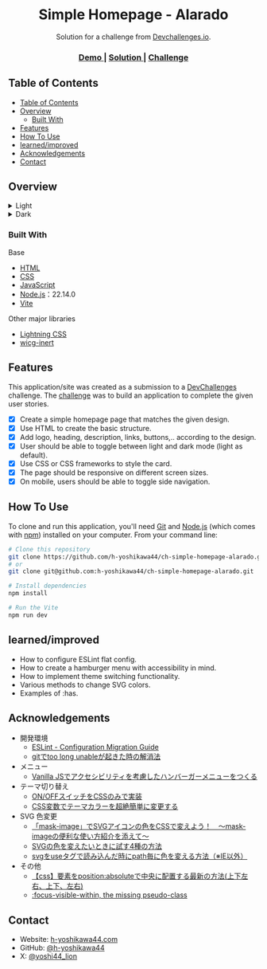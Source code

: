<!-- Please update value in the {}  -->

<h1 align="center">Simple Homepage - Alarado</h1>

<div align="center">
   Solution for a challenge from  <a href="http://devchallenges.io" target="_blank">Devchallenges.io</a>.
</div>

<div align="center">
  <h3>
    <a href="https://h-yoshikawa44.github.io/ch-simple-homepage-alarado/">
      Demo
    </a>
    <span> | </span>
    <a href="https://devchallenges.io/solution/6352">
      Solution
    </a>
    <span> | </span>
    <a href="https://devchallenges.io/challenge/simple-hompage-alarado">
      Challenge
    </a>
  </h3>
</div>

<!-- TABLE OF CONTENTS -->

## Table of Contents

- [Table of Contents](#table-of-contents)
- [Overview](#overview)
  - [Built With](#built-with)
- [Features](#features)
- [How To Use](#how-to-use)
- [learned/improved](#learnedimproved)
- [Acknowledgements](#acknowledgements)
- [Contact](#contact)

<!-- OVERVIEW -->

## Overview

<details>
  <summary>Light</summary>
    <h3>Desktop</h3>
    <img src="./screenshots/light/desktop.png" alt="overview - light - desktop">
    <h3>Tablet</h3>
    <img src="./screenshots/light/tablet.png" alt="overview - light - tablet">
    <h3>Mobile</h3>
    <img src="./screenshots/light/mobile.png" alt="overview - light - mobile" width="50%">
    <h3>Mobile Menu</h3>
    <img src="./screenshots/light/mobile-menu.png" alt="overview - light - mobile menu" width="50%">
</details>

<details>
  <summary>Dark</summary>
    <h3>Desktop</h3>
    <img src="./screenshots/dark/desktop.png" alt="overview - dark - desktop">
    <h3>Tablet</h3>
    <img src="./screenshots/dark/tablet.png" alt="overview - dark - tablet">
    <h3>Mobile</h3>
    <img src="./screenshots/dark/mobile.png" alt="overview - dark - mobile" width="50%">
    <h3>Mobile Menu</h3>
    <img src="./screenshots/dark/mobile-menu.png" alt="overview - dark - mobile menu" width="50%">
</details>

### Built With

<!-- This section should list any major frameworks that you built your project using. Here are a few examples.-->

Base

- [HTML](https://developer.mozilla.org/ja/docs/Web/HTML)
- [CSS](https://developer.mozilla.org/ja/docs/Web/CSS)
- [JavaScript](https://developer.mozilla.org/ja/docs/Web/JavaScript)
- [Node.js](https://nodejs.org/)：22.14.0
- [Vite](https://ja.vitejs.dev/)

Other major libraries

- [Lightning CSS](https://lightningcss.dev/)
- [wicg-inert](https://github.com/WICG/inert)

## Features

<!-- List the features of your application or follow the template. Don't share the figma file here :) -->

This application/site was created as a submission to a [DevChallenges](https://devchallenges.io/challenges) challenge. The [challenge](https://devchallenges.io/challenge/simple-hompage-alarado) was to build an application to complete the given user stories.

- [x] Create a simple homepage page that matches the given design.
- [x] Use HTML to create the basic structure.
- [x] Add logo, heading, description, links, buttons,.. according to the design.
- [x] User should be able to toggle between light and dark mode (light as default).
- [x] Use CSS or CSS frameworks to style the card.
- [x] The page should be responsive on different screen sizes.
- [x] On mobile, users should be able to toggle side navigation.

## How To Use

<!-- Example: -->

To clone and run this application, you'll need [Git](https://git-scm.com) and [Node.js](https://nodejs.org/en/download/) (which comes with [npm](https://www.npmjs.com/)) installed on your computer. From your command line:

```bash
# Clone this repository
git clone https://github.com/h-yoshikawa44/ch-simple-homepage-alarado.git
# or
git clone git@github.com:h-yoshikawa44/ch-simple-homepage-alarado.git

# Install dependencies
npm install

# Run the Vite
npm run dev
```

## learned/improved

- How to configure ESLint flat config.
- How to create a hamburger menu with accessibility in mind.
- How to implement theme switching functionality.
- Various methods to change SVG colors.
- Examples of :has.

## Acknowledgements

<!-- This section should list any articles or add-ons/plugins that helps you to complete the project. This is optional but it will help you in the future. For exmpale -->

- 開発環境
  - [ESLint - Configuration Migration Guide](https://eslint.org/docs/latest/use/configure/migration-guide)
  - [gitでtoo long unableが起きた時の解消法](https://zenn.dev/uyawer/articles/tech-20220523-git-too-long-unable)
- メニュー
  - [Vanilla JSでアクセシビリティを考慮したハンバーガーメニューをつくる](https://zenn.dev/h_ymt/articles/69b9ee1b43b14d)
- テーマ切り替え
  - [ON/OFFスイッチをCSSのみで実装](https://webparts.cman.jp/button/onoff/)
  - [CSS変数でテーマカラーを超絶簡単に変更する](https://pennn.me/css%E5%A4%89%E6%95%B0%E3%81%A7%E3%83%86%E3%83%BC%E3%83%9E%E3%82%AB%E3%83%A9%E3%83%BC%E3%82%92%E8%B6%85%E7%B5%B6%E7%B0%A1%E5%8D%98%E3%81%AB%E5%A4%89%E6%9B%B4%E3%81%99%E3%82%8B/)
- SVG 色変更
  - [「mask-image」でSVGアイコンの色をCSSで変えよう！　～mask-imageの便利な使い方紹介を添えて～](https://zenn.dev/kagan/articles/cf3332462262f1)
  - [SVGの色を変えたいときに試す4種の方法](https://ticketnote.dev/ticket/N1LsAm5SMGHV8GRrScyG)
  - [svgをuseタグで読み込んだ時にpath毎に色を変える方法（※IE以外）](https://oksho.net/html/svg-use-path-color-change/)
- その他
  - [【css】要素をposition:absoluteで中央に配置する最新の方法(上下左右、上下、左右)](https://arts-factory.net/position/)
  - [:focus-visible-within, the missing pseudo-class](https://larsmagnus.co/blog/focus-visible-within-the-missing-pseudo-class)

## Contact

- Website: [h-yoshikawa44.com](https://h-yoshikawa44.com)
- GitHub: [@h-yoshikawa44](https://github.com/h-yoshikawa44)
- X: [@yoshi44_lion](https://x.com/yoshi44_lion)
